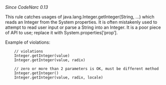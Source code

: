 *Since CodeNarc 0.13*

This rule catches usages of java.lang.Integer.getInteger(String, …)
which reads an Integer from the System properties. It is often
mistakenly used to attempt to read user input or parse a String into an
Integer. It is a poor piece of API to use; replace it with
System.properties\[‘prop’\].

Example of violations:

``` 
    // violations
    Integer.getInteger(value)
    Integer.getInteger(value, radix)

    // zero or more than 2 parameters is OK, must be different method
    Integer.getInteger()
    Integer.getInteger(value, radix, locale)
```
